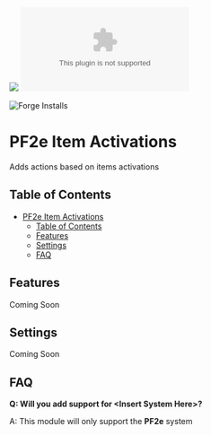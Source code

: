 ![](https://img.shields.io/badge/Foundry-v11-informational)
![Latest Release Download Count](https://img.shields.io/github/downloads/ChasarooniZ/pf2e-item-activations/latest/module.zip)

<!--- Forge Bazaar Install % Badge -->
<!--- replace <your-module-name> with the `name` in your manifest -->
![Forge Installs](https://img.shields.io/badge/dynamic/json?label=Forge%20Installs&query=package.installs&suffix=%25&url=https%3A%2F%2Fforge-vtt.com%2Fapi%2Fbazaar%2Fpackage%2Fpf2e-item-activations&colorB=4aa94a)


# PF2e Item Activations
Adds actions based on items activations
## Table of Contents
- [PF2e Item Activations](#pf2e-item-activations)
  - [Table of Contents](#table-of-contents)
  - [Features](#features)
  - [Settings](#settings)
  - [FAQ](#faq)
## Features
Coming Soon
## Settings
Coming Soon
## FAQ
**Q: Will you add support for \<Insert System Here\>?**

A: This module will only support the **PF2e** system
